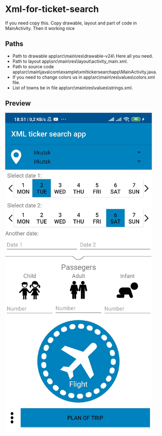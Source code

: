 # Xml-for-ticket-search
If you need copy this. Copy drawable, layout and part of code in MainActivity.
Then it working nice
## Paths
- Path to drawable app\src\main\res\drawable-v24\ Here all you need.
- Path to layout app\src\main\res\layout\activity_main.xml.
- Path to source code app\src\main\java\com\example\xmltickersearchapp\MainActivity.java.
- If you need to change colors us in app\src\main\res\values\colors.xml file.
- List of towns be in file app\src\main\res\values\strings.xml.
## Preview
![alt Preview](Preview.jpg)
